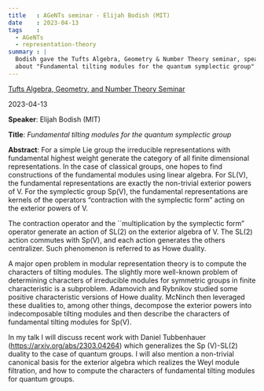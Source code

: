 ```yaml
---
title   : AGeNTs seminar - Elijah Bodish (MIT)
date    : 2023-04-13
tags    :
  - AGeNTs
  - representation-theory
summary : |
  Bodish gave the Tufts Algebra, Geometry & Number Theory seminar, speaking 
  about "Fundamental tilting modules for the quantum symplectic group"
---
```


[Tufts Algebra, Geometry, and Number Theory Seminar](https://sites.google.com/view/tuftsagents/home)

2023-04-13

**Speaker**: Elijah Bodish (MIT)

**Title**: *Fundamental tilting modules for the quantum symplectic group*

**Abstract**:
For a simple Lie group the irreducible representations with
fundamental highest weight generate the category of all finite
dimensional representations. In the case of classical groups, one hopes
to find constructions of the fundamental modules using linear
algebra. For SL(V), the fundamental representations are exactly the
non-trivial exterior powers of V. For the symplectic group Sp(V), the
fundamental representations are kernels of the operators “contraction
with the symplectic form” acting on the exterior powers of V.

The contraction operator and the ``multiplication by the symplectic
form” operator generate an action of SL(2) on the exterior algebra of
V. The SL(2) action commutes with Sp(V), and each action generates the
others centralizer. Such phenomenon is referred to as Howe duality.

A major open problem in modular representation theory is to compute the
characters of tilting modules. The slightly more well-known problem of
determining characters of irreducible modules for symmetric groups in
finite characteristic is a subproblem. Adamovich and Rybnikov studied
some positive characteristic versions of Howe duality. McNinch then
leveraged these dualities to, among other things, decompose the exterior
powers into indecomposable tilting modules and then describe the
characters of fundamental tilting modules for Sp(V).

In my talk I will discuss recent work with Daniel Tubbenhauer
(https://arxiv.org/abs/2303.04264) which generalizes the Sp (V)-SL(2)
duality to the case of quantum groups. I will also mention a non-trivial
canonical basis for the exterior algebra which realizes the Weyl module
filtration, and how to compute the characters of fundamental tilting
modules for quantum groups.
